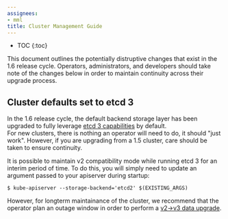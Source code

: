 ```yaml
---
assignees:
- mml
title: Cluster Management Guide
---
```


* TOC
{:toc}

This document outlines the potentially distruptive changes that exist in the 1.6 release cycle.  Operators, administrators, and developers should 
take note of the changes below in order to maintain continuity across their upgrade process. 

## Cluster defaults set to etcd 3 

In the 1.6 release cycle, the default backend storage layer has been upgraded to fully leverage [etcd 3 capabilities](https://coreos.com/blog/etcd3-a-new-etcd.html) by default.  
For new clusters, there is nothing an operator will need to do, it should "just work".  However, if you are upgrading from a 1.5 cluster, care should be taken to ensure 
continuity.  

It is possible to maintain v2 compatibility mode while running etcd 3 for an interim period of time.  To do this, you will simply need to update an argument passed to your apiserver during 
startup: 

```
$ kube-apiserver --storage-backend='etcd2' $(EXISTING_ARGS)
``` 

However, for longterm maintainance of the cluster, we recommend that the operator plan an outage window in order to perform a [v2->v3 data upgrade](https://coreos.com/etcd/docs/latest/upgrades/upgrade_3_0.html).  